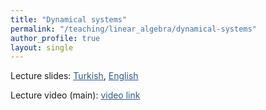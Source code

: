 ```yaml
---
title: "Dynamical systems"
permalink: "/teaching/linear_algebra/dynamical-systems"
author_profile: true
layout: single
---
```


Lecture slides: <a href="https://sirmatel.github.io/assets/files/linear_algebra/dinamik-sistemler.pdf" style="color: #2d5a8c">Turkish</a>, <a href="https://stanford.edu/class/engr108/lectures/09-lds.pdf" style="color: #2d5a8c">English</a>

Lecture video (main): <a href="https://www.youtube.com/watch?v=NS0jvPLtgGc&list=PLoROMvodv4rMz-WbFQtNUsUElIh2cPmN9" style="color: #2d5a8c">video link</a>
